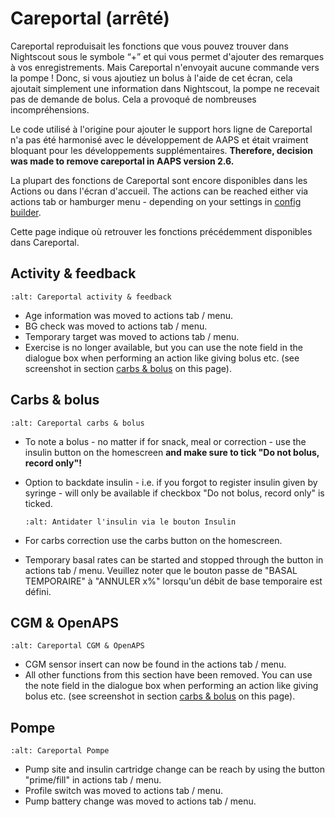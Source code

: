 # Careportal (arrêté)

Careportal reproduisait les fonctions que vous pouvez trouver dans Nightscout sous le symbole “+” et qui vous permet d'ajouter des remarques à vos enregistrements. Mais Careportal n'envoyait aucune commande vers la pompe ! Donc, si vous ajoutiez un bolus à l'aide de cet écran, cela ajoutait simplement une information dans Nightscout, la pompe ne recevait pas de demande de bolus. Cela a provoqué de nombreuses incompréhensions.

Le code utilisé à l'origine pour ajouter le support hors ligne de Careportal n'a pas été harmonisé avec le développement de AAPS et était vraiment bloquant pour les développements supplémentaires. **Therefore, decision was made to remove careportal in AAPS version 2.6.**

La plupart des fonctions de Careportal sont encore disponibles dans les Actions ou dans l'écran d'accueil. The actions can be reached either via actions tab or hamburger menu - depending on your settings in [config builder](../Configuration/Config-Builder.md).

Cette page indique où retrouver les fonctions précédemment disponibles dans Careportal.

## Activity & feedback

```{image} ../images/Careportal_25_26_1_IIb.png
:alt: Careportal activity & feedback
```

- Age information was moved to actions tab / menu.
- BG check was moved to actions tab / menu.
- Temporary target was moved to actions tab / menu.
- Exercise is no longer available, but you can use the note field in the dialogue box when performing an action like giving bolus etc. (see screenshot in section [carbs & bolus](#carbs-bolus) on this page).

## Carbs & bolus

```{image} ../images/Careportal_25_26_2_IIa.png
:alt: Careportal carbs & bolus
```

- To note a bolus - no matter if for snack, meal or correction - use the insulin button on the homescreen **and make sure to tick "Do not bolus, record only"!**

- Option to backdate insulin - i.e. if you forgot to register insulin given by syringe - will only be available if checkbox "Do not bolus, record only" is ticked.

  ```{image} ../images/Careportal_25_26_5.png
  :alt: Antidater l'insulin via le bouton Insulin
  ```

- For carbs correction use the carbs button on the homescreen.

- Temporary basal rates can be started and stopped through the button in actions tab / menu. Veuillez noter que le bouton passe de "BASAL TEMPORAIRE" à "ANNULER x%" lorsqu'un débit de base temporaire est défini.

## CGM & OpenAPS

```{image} ../images/Careportal_25_26_3_IIa.png
:alt: Careportal CGM & OpenAPS
```

- CGM sensor insert can now be found in the actions tab / menu.
- All other functions from this section have been removed. You can use the note field in the dialogue box when performing an action like giving bolus etc. (see screenshot in section [carbs & bolus](#carbs-bolus) on this page).

## Pompe

```{image} ../images/Careportal_25_26_4_IIb.png
:alt: Careportal Pompe
```

- Pump site and insulin cartridge change can be reach by using the button "prime/fill" in actions tab / menu.
- Profile switch was moved to actions tab / menu.
- Pump battery change was moved to actions tab / menu.
